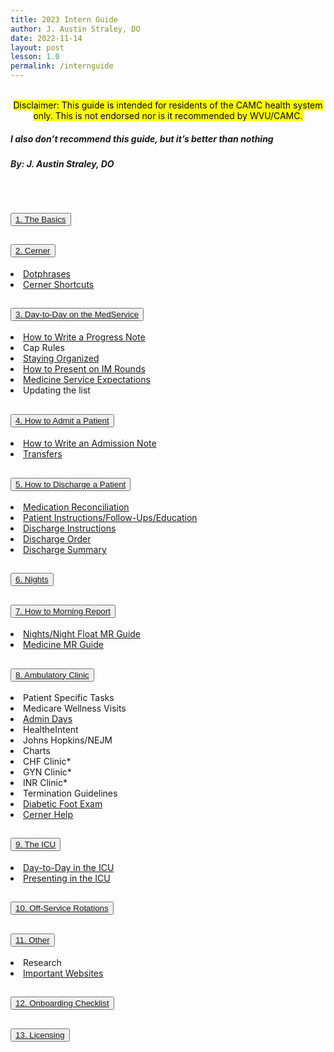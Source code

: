 ```yaml
---
title: 2023 Intern Guide
author: J. Austin Straley, DO
date: 2022-11-14
layout: post
lesson: 1.0
permalink: /internguide
---
```


<html>
  <head>
    <link href="{{site.baseurl}}/assets/style_guide.css" rel="stylesheet">
    </head>
  <body>
    <div>
      <br>
      <center><mark>
        Disclaimer: This guide is intended for residents of the CAMC health system only. This is not endorsed nor is it recommended by WVU/CAMC.
        </mark></center>
      <h5><i><strong>
        I also don’t recommend this guide, but it’s better than nothing
        </strong></i></h5>
      <h5>
        By: J. Austin Straley, DO
        </h5>
      <br>
      </div>
    <div class="accordion" id="accordionPanelsStayOpenExample">
      <div class="accordion-item">
        <h2 class="accordion-header" id="panelsStayOpen-headingOne">
          <button class="accordion-button collapsed" type="button" data-bs-toggle="collapse" data-bs-target="#panelsStayOpen-collapseOne" aria-expanded="false" aria-controls="panelsStayOpen-collapseOne">
            <a href="/feed/internguidepages/1.1-basics/">1. The Basics</a>
          </button>
        </h2>
      </div>
      <div class="accordion-item">
        <h2 class="accordion-header" id="panelsStayOpen-headingTwo">
          <button class="accordion-button collapsed" type="button" data-bs-toggle="collapse" data-bs-target="#panelsStayOpen-collapseTwo" aria-expanded="false" aria-controls="panelsStayOpen-collapseTwo">
            <a href="/feed/internguidepages/1.2-cerner/">2. Cerner</a>
          </button>
        </h2>
        <div id="panelsStayOpen-collapseTwo" class="accordion-collapse collapse" aria-labelledby="panelsStayOpen-headingTwo">
          <div class="accordion-body">
            <li><span><a href="/feed/internguidepages/1.2.1-dotphrases">Dotphrases</a></span></li>
            <li><span><a href="/feed/internguidepages/1.2.2-cerner-shortcuts">Cerner Shortcuts</a></span></li>
          </div>
        </div>
      </div>
      <div class="accordion-item">
        <h2 class="accordion-header" id="panelsStayOpen-headingThree">
          <button class="accordion-button collapsed" type="button" data-bs-toggle="collapse" data-bs-target="#panelsStayOpen-collapseThree" aria-expanded="false" aria-controls="panelsStayOpen-collapseThree">
            <a href="/feed/internguidepages/1.3-day-to-day-on-medservice/">3. Day-to-Day on the MedService</a>
          </button>
        </h2>
        <div id="panelsStayOpen-collapseThree" class="accordion-collapse collapse" aria-labelledby="panelsStayOpen-headingThree">
          <div class="accordion-body">
            <li><span><a href="/feed/internguidepages/1.3.1-how-to-progress-note">How to Write a Progress Note</a></span></li>
            <li><span>Cap Rules</span></li>
            <li><span><a href="/feed/internguidepages/1.3.3-staying-organized">Staying Organized</a></span></li>
            <li><span><a href="/feed/internguidepages/1.3.4-how-to-present">How to Present on IM Rounds</a></span></li>
            <li><span><a href="/feed/internguidepages/1.3.5-team-expectations">Medicine Service Expectations</a></span></li>
            <li><span>Updating the list</span></li>
          </div>
        </div>
      </div>
        <div class="accordion-item">
        <h2 class="accordion-header" id="panelsStayOpen-headingFour">
          <button class="accordion-button collapsed" type="button" data-bs-toggle="collapse" data-bs-target="#panelsStayOpen-collapseFour" aria-expanded="false" aria-controls="panelsStayOpen-collapseFour">
            <a href="/feed/internguidepages/1.4-how-to-admit/">4. How to Admit a Patient</a>
          </button>
        </h2>
        <div id="panelsStayOpen-collapseFour" class="accordion-collapse collapse" aria-labelledby="panelsStayOpen-headingFour">
          <div class="accordion-body">
            <li><span><a href="feed/internguidepages/1.4.1-how-to-write-admit-note">How to Write an Admission Note</a></span></li>
            <li><span><a href="feed/internguidepages/1.4.2-transfers.html">Transfers</a></span></li>
          </div>
        </div>
      </div>
        <div class="accordion-item">
        <h2 class="accordion-header" id="panelsStayOpen-headingFive">
          <button class="accordion-button collapsed" type="button" data-bs-toggle="collapse" data-bs-target="#panelsStayOpen-collapseFive" aria-expanded="false" aria-controls="panelsStayOpen-collapseFive">
            <a href="/feed/internguidepages/1.5-how-to-discharge/">5. How to Discharge a Patient</a>
          </button>
        </h2>
        <div id="panelsStayOpen-collapseFive" class="accordion-collapse collapse" aria-labelledby="panelsStayOpen-headingFive">
          <div class="accordion-body">
            <li><span><a href="feed/internguidepages/1.5.1-medrec.html">Medication Reconciliation</a></span></li>
            <li><span><a href="feed/internguidepages/1.5.2-patient-instructions.html">Patient Instructions/Follow-Ups/Education</a></span></li>
            <li><span><a href="feed/internguidepages/1.5.3-discharge-instructions.html">Discharge Instructions</a></span></li>
            <li><span><a href="feed/internguidepages/1.5.4-discharge-order.html">Discharge Order</a></span></li>
            <li><span><a href="feed/internguidepages/1.5.5-discharge-summary.html">Discharge Summary</a></span></li>
          </div>
        </div>
      </div>
        <div class="accordion-item">
        <h2 class="accordion-header" id="panelsStayOpen-headingSix">
          <button class="accordion-button collapsed" type="button" data-bs-toggle="collapse" data-bs-target="#panelsStayOpen-collapseSix" aria-expanded="false" aria-controls="panelsStayOpen-collapseSix">
            <a href="/feed/internguidepages/1.6-nights/">6. Nights</a>
          </button>
        </h2>
        <div id="panelsStayOpen-collapseSix" class="accordion-collapse collapse" aria-labelledby="panelsStayOpen-headingSix">
          <div class="accordion-body">
          </div>
        </div>
      </div>
        <div class="accordion-item">
        <h2 class="accordion-header" id="panelsStayOpen-headingSeven">
          <button class="accordion-button collapsed" type="button" data-bs-toggle="collapse" data-bs-target="#panelsStayOpen-collapseSeven" aria-expanded="false" aria-controls="panelsStayOpen-collapseSeven">
            <a href="/feed/internguidepages/1.7-how-to-morning-report">7. How to Morning Report</a>
          </button>
        </h2>
        <div id="panelsStayOpen-collapseSeven" class="accordion-collapse collapse" aria-labelledby="panelsStayOpen-headingSeven">
          <div class="accordion-body">
            <li><span><a href="feed/internguidepages/1.7.1-nights-mr-guide.html">Nights/Night Float MR Guide</a></span></li>
            <li><span><a href="eed/internguidepages/1.7.2-medicine-mr-guide.html">Medicine MR Guide</a></span></li>
          </div>
        </div>
      </div>
        <div class="accordion-item">
        <h2 class="accordion-header" id="panelsStayOpen-headingEight">
          <button class="accordion-button collapsed" type="button" data-bs-toggle="collapse" data-bs-target="#panelsStayOpen-collapseEight" aria-expanded="false" aria-controls="panelsStayOpen-collapseEight">
            <a href="/feed/internguidepages/1.8-ambulatory-clinic/">8. Ambulatory Clinic</a>
          </button>
        </h2>
        <div id="panelsStayOpen-collapseEight" class="accordion-collapse collapse" aria-labelledby="panelsStayOpen-headingEight">
          <div class="accordion-body">
            <li><span>Patient Specific Tasks</span></li>
            <li><span>Medicare Wellness Visits</span></li>
            <li><span><a href="feed/internguidepages/1.8.3-admin-days.html">Admin Days</a></span></li>
            <li><span>HealtheIntent</span></li>
            <li><span>Johns Hopkins/NEJM</span></li>
            <li><span>Charts</span></li>
            <li><span>CHF Clinic*</span></li>
            <li><span>GYN Clinic*</span></li>
            <li><span>INR Clinic*</span></li>
            <li><span>Termination Guidelines</span></li>
            <li><span><a href="feed/internguidepages/1.8.11-diabetic-foot-exam.html">Diabetic Foot Exam</a></span></li>
            <li><span><a href="feed/internguidepages/1.8.12-cerner-help.html">Cerner Help</a></span></li>
          </div>
        </div>
      </div>
        <div class="accordion-item">
        <h2 class="accordion-header" id="panelsStayOpen-headingNine">
          <button class="accordion-button collapsed" type="button" data-bs-toggle="collapse" data-bs-target="#panelsStayOpen-collapseNine" aria-expanded="false" aria-controls="panelsStayOpen-collapseNine">
            <a href="/feed/internguidepages/1.9-the-icu/">9. The ICU</a>
          </button>
        </h2>
        <div id="panelsStayOpen-collapseNine" class="accordion-collapse collapse" aria-labelledby="panelsStayOpen-headingNine">
          <div class="accordion-body">
            <li><span><a href="feed/internguidepages/1.9.1-day-to-day-icu.html">Day-to-Day in the ICU</a></span></li>
            <li><span><a href="feed/internguidepages/1.9.2-icu-presentations.html">Presenting in the ICU</a></span></li>
          </div>
        </div>
      </div>
        <div class="accordion-item">
        <h2 class="accordion-header" id="panelsStayOpen-headingTen">
          <button class="accordion-button collapsed" type="button" data-bs-toggle="collapse" data-bs-target="#panelsStayOpen-collapseTen" aria-expanded="false" aria-controls="panelsStayOpen-collapseTen">
            <a href="/feed/internguidepages/1.10-offservice/">10. Off-Service Rotations</a>
          </button>
        </h2>
        <div id="panelsStayOpen-collapseTen" class="accordion-collapse collapse" aria-labelledby="panelsStayOpen-headingTen">
          <div class="accordion-body">
          </div>
        </div>
      </div>
        <div class="accordion-item">
        <h2 class="accordion-header" id="panelsStayOpen-headingEleven">
          <button class="accordion-button collapsed" type="button" data-bs-toggle="collapse" data-bs-target="#panelsStayOpen-collapseEleven" aria-expanded="false" aria-controls="panelsStayOpen-collapseEleven">
                    <a href="/feed/internguidepages/1.11-other/">11. Other</a>
          </button>
        </h2>
        <div id="panelsStayOpen-collapseEleven" class="accordion-collapse collapse" aria-labelledby="panelsStayOpen-headingEleven">
          <div class="accordion-body">
            <li><span>Research</span></li>
            <li><span><a href="feed/internguidepages/1.11.3-important-websites.html">Important Websites</a></span></li>
          </div>
        </div>
      </div>
        <div class="accordion-item">
        <h2 class="accordion-header" id="panelsStayOpen-headingTwelve">
          <button class="accordion-button collapsed" type="button" data-bs-toggle="collapse" data-bs-target="#panelsStayOpen-collapseTwelve" aria-expanded="false" aria-controls="panelsStayOpen-collapseTwelve">
                    <a href="/feed/internguidepages/1.12-onboarding-checklist/">12. Onboarding Checklist</a>
          </button>
        </h2>
        <div id="panelsStayOpen-collapseTwelve" class="accordion-collapse collapse" aria-labelledby="panelsStayOpen-headingTwelve">
          <div class="accordion-body">
          </div>
        </div>
      </div>
        <div class="accordion-item">
        <h2 class="accordion-header" id="panelsStayOpen-headingThirteen">
          <button class="accordion-button collapsed" type="button" data-bs-toggle="collapse" data-bs-target="#panelsStayOpen-collapseThirteen" aria-expanded="false" aria-controls="panelsStayOpen-collapseThirteen">
                    <a href="/feed/internguidepages/1.13-licensing/">13. Licensing</a>
          </button>
        </h2>
        <div id="panelsStayOpen-collapseThirteen" class="accordion-collapse collapse" aria-labelledby="panelsStayOpen-headingThirteen">
          <div class="accordion-body">
          </div>
        </div>
      </div>
    </div>
    </body>
  <footer style="background:transparent;">
    <br>
    <br>
    <br>
    </footer>
</html>